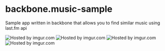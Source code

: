 backbone.music-sample
=====================

Sample app written in backbone that allows you to find similar music using last.fm api

<img src="http://i.imgur.com/jf1yRXR.png" title="Hosted by imgur.com"/>

<img src="http://i.imgur.com/wfMeKkD.png" title="Hosted by imgur.com"/>

<img src="http://i.imgur.com/fgegH4w.png" title="Hosted by imgur.com"/>

<img src="http://i.imgur.com/RlNaJaA.png" title="Hosted by imgur.com"/>
